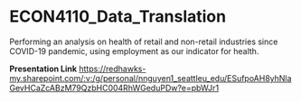 # ECON4110_Data_Translation
Performing an analysis on health of retail and non-retail industries since COVID-19 pandemic, using employment as our indicator for health.

**Presentation Link**
https://redhawks-my.sharepoint.com/:v:/g/personal/nnguyen1_seattleu_edu/ESufpoAH8yhNlaGevHCaZcABzM79QzbHC004RhWGeduPDw?e=pbWJr1
